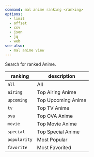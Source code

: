```yaml
---
command: mal anime ranking <ranking>
options:
  - limit
  - offset
  - csv
  - json
  - jq
  - web
see-also:
  - mal anime view
---
```

Search for ranked Anime.

|ranking|description|
|---|---|
|`all`|All|
|`airing`|Top Airing Anime|
|`upcoming`|Top Upcoming Anime|
|`tv`|Top TV Anime|
|`ova`|Top OVA Anime|
|`movie`|Top Movie Anime|
|`special`|Top Special Anime|
|`popularity`|Most Popular|
|`favorite`|Most Favorited|